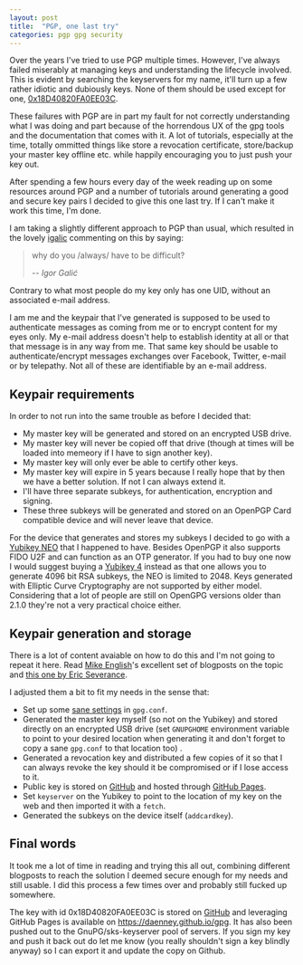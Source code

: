 ```yaml
---
layout: post
title:  "PGP, one last try"
categories: pgp gpg security
---
```


Over the years I've tried to use PGP multiple times. However, I've
always failed miserably at managing keys and understanding the lifecycle
involved. This is evident by searching the keyservers for my name, it'll
turn up a few rather idiotic and dubiously keys. None of them should be
used except for one,
[0x18D40820FA0EE03C](https://daenney.github.io/gpg/).

These failures with PGP are in part my fault for not correctly
understanding what I was doing and part because of the horrendous UX of
the gpg tools and the documentation that comes with it. A lot of
tutorials, especially at the time, totally ommitted things like store a
revocation certificate, store/backup your master key offline etc. while
happily encouraging you to just push your key out.

After spending a few hours every day of the week reading up on some
resources around PGP and a number of tutorials around generating a good
and secure key pairs I decided to give this one last try. If I can't
make it work this time, I'm done.

I am taking a slightly different approach to PGP than usual, which
resulted in the lovely [igalic](https://twitter.com/hirojin) commenting
on this by saying:

> why do you /always/ have to be difficult?
>
> -- <cite>Igor Galić</cite>

Contrary to what most people do my key only has one UID, without an
associated e-mail address.

I am me and the keypair that I've generated is supposed to be used to
authenticate messages as coming from me or to encrypt content for my
eyes only. My e-mail address doesn't help to establish identity at all
or that that message is in any way from me. That same key should be
usable to authenticate/encrypt messages exchanges over Facebook,
Twitter, e-mail or by telepathy. Not all of these are identifiable by an
e-mail address.

## Keypair requirements

In order to not run into the same trouble as before I decided that:

-   My master key will be generated and stored on an encrypted
    USB drive.
-   My master key will never be copied off that drive (though at times
    will be loaded into memeory if I have to sign another key).
-   My master key will only ever be able to certify other keys.
-   My master key will expire in 5 years because I really hope that by
    then we have a better solution. If not I can always extend it.
-   I'll have three separate subkeys, for authentication, encryption
    and signing.
-   These three subkeys will be generated and stored on an OpenPGP Card
    compatible device and will never leave that device.

For the device that generates and stores my subkeys I decided to go with
a [Yubikey NEO](https://www.yubico.com/products/yubikey-hardware/yubikey-neo/)
that I happened to have. Besides OpenPGP it also supports FIDO U2F
and can function as an OTP generator. If you had to buy one now I would
suggest buying a
[Yubikey 4](https://www.yubico.com/products/yubikey-hardware/yubikey4)
instead as that one allows you to generate 4096 bit RSA subkeys, the NEO
is limited to 2048. Keys generated with Elliptic Curve Cryptography are
not supported by either model. Considering that a lot of people are
still on OpenGPG versions older than 2.1.0 they're not a very practical
choice either.

## Keypair generation and storage

There is a lot of content avaiable on how to do this and I'm not going
to repeat it here. Read
[Mike English](http://spin.atomicobject.com/2013/09/25/gpg-gnu-privacy-guard/)'s
excellent set of blogposts on the topic and
[this one by Eric Severance](https://www.esev.com/blog/post/2015-01-pgp-ssh-key-on-yubikey-neo/).

I adjusted them a bit to fit my needs in the sense that:

-   Set up some
    [sane settings](https://github.com/daenney/gpg/blob/gh-pages/gpg.conf)
    in `gpg.conf`.
-   Generated the master key myself (so not on the Yubikey) and stored
    directly on an encrypted USB drive (set `GNUPGHOME` environment
    variable to point to your desired location when generating it and
    don't forget to copy a sane `gpg.conf` to that location too) .
-   Generated a revocation key and distributed a few copies of it so
    that I can always revoke the key should it be compromised or if I
    lose access to it.
-   Public key is stored on [GitHub](https://github.com/daenney/gpg/) and
    hosted through [GitHub Pages](https://daenney.github.io/gpg/).
-   Set `keyserver` on the Yubikey to point to the location of my key on
    the web and then imported it with a `fetch`.
-   Generated the subkeys on the device itself (`addcardkey`).

## Final words

It took me a lot of time in reading and trying this all out, combining
different blogposts to reach the solution I deemed secure enough for my
needs and still usable. I did this process a few times over and probably
still fucked up somewhere.

The key with id 0x18D40820FA0EE03C is stored on
[GitHub](https://github.com/daenney/gpg) and leveraging GitHub Pages is
available on https://daenney.github.io/gpg. It has also been pushed out
to the GnuPG/sks-keyserver pool of servers. If you sign my key and push
it back out do let me know (you really shouldn't sign a key blindly
anyway) so I can export it and update the copy on Github.
